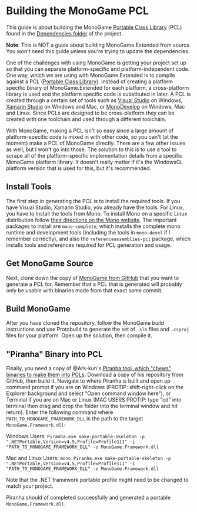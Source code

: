 # Building the MonoGame PCL

This guide is about building the MonoGame [Portable Class Library](https://msdn.microsoft.com/en-us/library/gg597391) (PCL) found in the [Dependencies folder](https://github.com/craftworkgames/MonoGame.Extended/tree/develop/Dependencies) of the project.

**Note**: This is NOT a guide about building MonoGame.Extended from source. You won't need this guide unless you're trying to update the dependencies.

One of the challenges with using MonoGame is getting your project set up so that you can separate platform-specific and platform-independent code. One way, which we are using with MonoGame.Extended is to compile against a PCL ([Portable Class Library](https://msdn.microsoft.com/en-us/library/gg597391)). Instead of creating a platform specific binary of MonoGame.Extended for each platform, a cross-platform library is used and the platform specific code is substituted in later. A PCL is created through a certain set of tools such as [Visual Studio](https://www.visualstudio.com) on Windows, [Xamarin Studio](https://xamarin.com/studio) on Windows and Mac, or [MonoDevelop](http://www.monodevelop.com) on Windows, Mac and Linux. Since PCLs are designed to be cross-platform they can be created with one toolchain and used through a different toolchain.

With MonoGame, making a PCL isn't so easy since a large amount of platform-specific code is mixed in with other code, so you can't (at the moment) make a PCL of MonoGame directly. There are a few other issues as well, but I won't go into those. The solution to this is to use a tool to scrape all of the platform-specific implementation details from a specific MonoGame platform library. It doesn't really matter if it's the WindowsGL platform version that is used for this, but it's recommended.

## Install Tools

The first step in generating the PCL is to install the required tools. If you have Visual Studio, Xamarin Studio, you already have the tools. For Linux, you have to install the tools from Mono. To install Mono on a specific Linux distribution follow [their directions on the Mono website](http://www.mono-project.com/docs/getting-started/install/linux/). The important packages to install are `mono-complete`, which installs the complete mono runtime and development tools (including the tools in `mono-devel` if I remember correctly), and also the `referenceassemblies-pcl` package, which installs tools and references required for PCL generation and usage.

## Get MonoGame Source

Next, clone down the copy of [MonoGame from GitHub](https://github.com/mono/MonoGame) that you want to generate a PCL for. Remember that a PCL that is generated will probably only be usable with binaries made from that exact same commit. 

## Build MonoGame

After you have cloned the repository, follow the MonoGame build instructions and use Protobuild to generate the set of `.sln` files and `.csproj` files for your platform. Open up the solution, then compile it.

## "Piranha" Binary into PCL

Finally, you need a copy of @Ark-kun's [Piranha tool, which "chews" binaries to make them into PCLs](https://github.com/Ark-kun/Piranha). Download a copy of his repository from GitHub, then build it. Navigate to where Piranha is built and open up command prompt if you are on Windows (PROTIP: shift-right-click on the Explorer background and select "Open command window here"), or Terminal if you are on Mac or Linux (MAC USERS PROTIP: type "cd" into terminal then drag and drop the folder into the terminal window and hit return). Enter the following command where `PATH_TO_MONOGAME_FRAMEWORK_DLL` is the path to the target `MonoGame.Framework.dll`:

Windows Users:
`Piranha.exe make-portable-skeleton -p ".NETPortable,Version=v4.5,Profile=Profile111" -i "PATH_TO_MONOGAME_FRAMEWORK_DLL" -o MonoGame.Framework.dll`

Mac and Linux Users:
`mono Piranha.exe make-portable-skeleton -p ".NETPortable,Version=v4.5,Profile=Profile111" -i "PATH_TO_MONOGAME_FRAMEWORK_DLL" -o MonoGame.Framework.dll`

Note that the .NET framework portable profile might need to be changed to match your project.

Piranha should of completed successfully and generated a portable `MonoGame.Framework.dll`.

